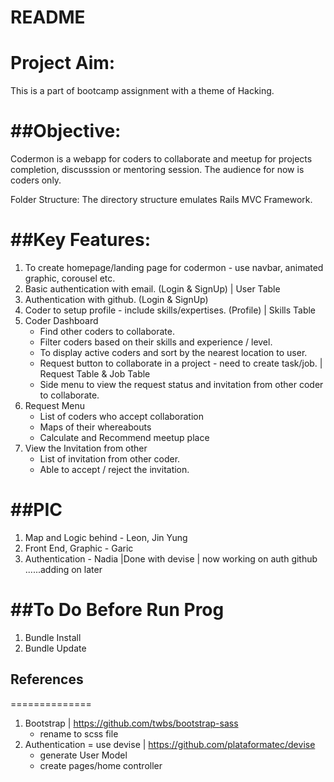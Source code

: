 # README

Project Aim:
============
This is a part of bootcamp assignment with a theme of Hacking. 

##Objective:
==========
Codermon is a webapp for coders to collaborate and meetup for projects completion, discusssion or mentoring session. The audience for now is coders only.


Folder Structure:
The directory structure emulates Rails MVC Framework.


##Key Features:
===============
1. To create homepage/landing page for codermon - use navbar, animated graphic, corousel etc. 
2. Basic authentication with email. (Login & SignUp) | User Table
3. Authentication with github.  (Login & SignUp)
4. Coder to setup profile - include skills/expertises. (Profile) | Skills Table
5. Coder Dashboard 
	- Find other coders to collaborate.
	- Filter coders based on their skills and experience / level.
	- To display active coders and sort by the nearest location to user.
	- Request button to collaborate in a project - need to create task/job. | Request Table & Job Table
	- Side menu to view the request status and invitation from other coder to collaborate.
6. Request Menu
	- List of coders who accept collaboration
	- Maps of their whereabouts 
	- Calculate and Recommend meetup place
7. View the Invitation from other 
	- List of invitation from other coder.
	- Able to accept / reject the invitation.


##PIC
======
1. Map and Logic behind - Leon, Jin Yung
2. Front End, Graphic - Garic
3. Authentication - Nadia |Done with devise | now working on auth github
......adding on later



##To Do Before Run Prog
========================
1. Bundle Install
2. Bundle Update



## References
==============
1. Bootstrap | https://github.com/twbs/bootstrap-sass
	- rename to scss file
2. Authentication = use devise | https://github.com/plataformatec/devise
	- generate User Model
	- create pages/home controller



